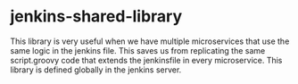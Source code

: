 # jenkins-shared-library

This library is very useful when we have multiple microservices that use the same logic in the jenkins file.
This saves us from replicating the same script.groovy code that extends the jenkinsfile in every microservice.
This library is defined globally in the jenkins server.
